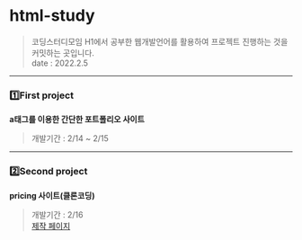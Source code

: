 # html-study
> 코딩스터디모임 H1에서 공부한 웹개발언어를 활용하여 프로젝트 진행하는 것을 커밋하는 곳입니다.  
> date : 2022.2.5
---
### 1️⃣First project
**a태그를 이용한 간단한 포트폴리오 사이트**
> 개발기간 : 2/14 ~ 2/15
--- 
### 2️⃣Second project
**pricing 사이트(클론코딩)**
> 개발기간 : 2/16  
> [제작 페이지](https://slategreydesertednaturallanguage.seoyeon-double.repl.co/)
